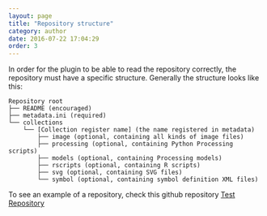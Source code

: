 ```yaml
---
layout: page
title: "Repository structure"
category: author
date: 2016-07-22 17:04:29
order: 3
---
```


In order for the plugin to be able to read the repository correctly, the 
repository must have a specific structure. Generally the structure looks like
this:

    Repository root
    ├── README (encouraged)
    ├── metadata.ini (required)
    └── collections
        └── [Collection register name] (the name registered in metadata)
            ├── image (optional, containing all kinds of image files)
            ├── processing (optional, containing Python Processing scripts)
            ├── models (optional, containing Processing models)
            ├── rscripts (optional, containing R scripts)
            ├── svg (optional, containing SVG files)
            └── symbol (optional, containing symbol definition XML files)

To see an example of a repository, check this github repository [Test Repository](https://github.com/akbargumbira/qgis_resources_data/)

              
              
               
                

